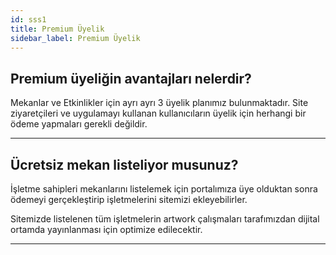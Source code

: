 ```yaml
---
id: sss1
title: Premium Üyelik
sidebar_label: Premium Üyelik
---
```


## Premium üyeliğin avantajları nelerdir?

Mekanlar ve Etkinlikler için ayrı ayrı 3 üyelik planımız bulunmaktadır. Site ziyaretçileri ve uygulamayı kullanan kullanıcıların üyelik için herhangi bir ödeme yapmaları gerekli değildir.

---

## Ücretsiz mekan listeliyor musunuz?

İşletme sahipleri mekanlarını listelemek için portalımıza üye olduktan sonra ödemeyi gerçekleştirip işletmelerini sitemizi ekleyebilirler.

Sitemizde listelenen tüm işletmelerin artwork çalışmaları tarafımızdan dijital ortamda yayınlanması için optimize edilecektir.

---